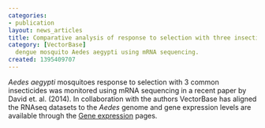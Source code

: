 ```yaml
---
categories:
- publication
layout: news_articles
title: Comparative analysis of response to selection with three insecticides in the
category: [VectorBase]
  dengue mosquito Aedes aegypti using mRNA sequencing.
created: 1395409707
---
```

<em>Aedes aegypti</em> mosquitoes response to selection with 3 common insecticides was monitored using mRNA sequencing in a recent paper by David et. al. (2014). In collaboration with the authors VectorBase has aligned the RNAseq datasets to the <em>Aedes</em> genome and gene expression levels are available through the <a href="http://funcgen.vectorbase.org/expression-browser/next-gen">Gene expression</a> pages.
